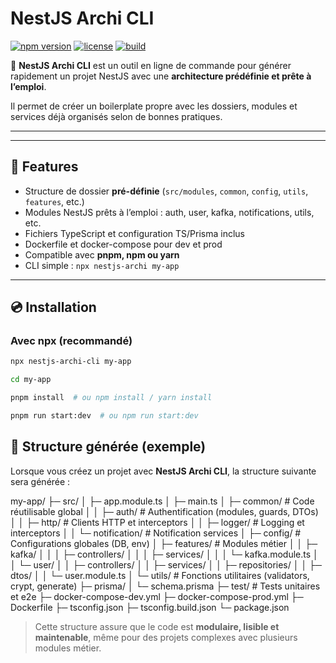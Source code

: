 # NestJS Archi CLI
  

[![npm version](https://img.shields.io/npm/v/nestjs-archi-cli?color=blue)](https://www.npmjs.com/package/nestjs-archi-cli)
[![license](https://img.shields.io/npm/l/nestjs-archi-cli?color=green)](LICENSE)
[![build](https://img.shields.io/github/actions/workflow/status/Konanycode1/nestjs-archi-cli/build.yml?branch=main)](https://github.com/Konanycode1/nestjs-archi-cli/actions)

🚀 **NestJS Archi CLI** est un outil en ligne de commande pour générer rapidement un projet NestJS avec une **architecture prédéfinie et prête à l’emploi**.

Il permet de créer un boilerplate propre avec les dossiers, modules et services déjà organisés selon de bonnes pratiques.

---

---

## 🌟 Features

- Structure de dossier **pré-définie** (`src/modules`, `common`, `config`, `utils`, `features`, etc.)  
- Modules NestJS prêts à l’emploi : auth, user, kafka, notifications, utils, etc.  
- Fichiers TypeScript et configuration TS/Prisma inclus  
- Dockerfile et docker-compose pour dev et prod  
- Compatible avec **pnpm, npm ou yarn**  
- CLI simple : `npx nestjs-archi my-app`

---

## 💿 Installation

### Avec npx (recommandé)
```bash
npx nestjs-archi-cli my-app

cd my-app

pnpm install  # ou npm install / yarn install

pnpm run start:dev  # ou npm run start:dev

```

## 📁 Structure générée (exemple)

Lorsque vous créez un projet avec **NestJS Archi CLI**, la structure suivante sera générée :

my-app/
├─ src/
│ ├─ app.module.ts
│ ├─ main.ts
│ ├─ common/ # Code réutilisable global
│ │ ├─ auth/ # Authentification (modules, guards, DTOs)
│ │ ├─ http/ # Clients HTTP et interceptors
│ │ ├─ logger/ # Logging et interceptors
│ │ └─ notification/ # Notification services
│ ├─ config/ # Configurations globales (DB, env)
│ ├─ features/ # Modules métier
│ │ ├─ kafka/
│ │ │ ├─ controllers/
│ │ │ ├─ services/
│ │ │ └─ kafka.module.ts
│ │ └─ user/
│ │ ├─ controllers/
│ │ ├─ services/
│ │ ├─ repositories/
│ │ ├─ dtos/
│ │ └─ user.module.ts
│ └─ utils/ # Fonctions utilitaires (validators, crypt, generate)
├─ prisma/
│ └─ schema.prisma
├─ test/ # Tests unitaires et e2e
├─ docker-compose-dev.yml
├─ docker-compose-prod.yml
├─ Dockerfile
├─ tsconfig.json
├─ tsconfig.build.json
└─ package.json

> Cette structure assure que le code est **modulaire, lisible et maintenable**, même pour des projets complexes avec plusieurs modules métier.


